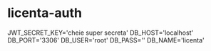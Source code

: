 # licenta-auth


JWT_SECRET_KEY='cheie super secreta'
DB_HOST='localhost'
DB_PORT='3306'
DB_USER='root'
DB_PASS=''
DB_NAME='licenta'
